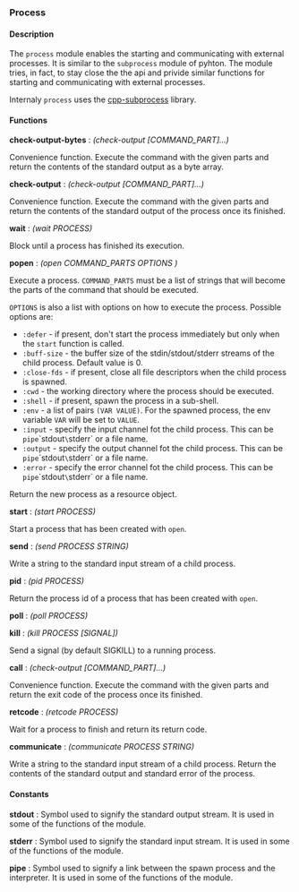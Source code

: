### Process

#### Description

The `process` module enables the starting and communicating with
external processes. It is similar to the `subprocess` module of
pyhton. The module tries, in fact, to stay close the the api and
privide similar functions for starting and communicating with external
processes.

Internaly `process` uses the [cpp-subprocess](https://github.com/arun11299/cpp-subprocess)
library.

#### Functions

**check-output-bytes** : *(check-output [COMMAND_PART]...)*

Convenience function. Execute the command with the given parts and
return the contents of the standard output as a byte array.


**check-output** : *(check-output [COMMAND_PART]...)*

Convenience function. Execute the command with the given parts and
return the contents of the standard output of the process once its
finished.


**wait** : *(wait PROCESS)*

Block until a process has finished its execution.


**popen** : *(open COMMAND_PARTS OPTIONS )*

Execute a process. `COMMAND_PARTS` must be a list of strings that will
become the parts of the command that should be executed.

`OPTIONS` is also a list with options on how to execute the
process. Possible options are:

  * `:defer` - if present, don't start the process immediately but only when the `start` function is called.
  * `:buff-size` - the buffer size of the stdin/stdout/stderr streams of the child process. Default value is 0.
  * `:close-fds` - if present, close all file descriptors when the child process is spawned.
  * `:cwd` - the working directory where the process should be executed.
  * `:shell` - if present, spawn the process in a sub-shell.
  * `:env` - a list of pairs `(VAR VALUE)`. For the spawned process, the env variable `VAR` will be set to `VALUE`.
  * `:input` - specify the input channel fot the child process. This can be `pipe`\`stdout`\`stderr` or a file name.
  * `:output` - specify the output channel fot the child process. This can be `pipe`\`stdout`\`stderr` or a file name.
  * `:error` - specify the error channel fot the child process. This can be `pipe`\`stdout`\`stderr` or a file name.

Return the new process as a resource object.


**start** : *(start PROCESS)*

Start a process that has been created with `open`.


**send** : *(send PROCESS STRING)*

Write a string to the standard input stream of a child process.


**pid** : *(pid PROCESS)*

Return the process id of a process that has been created with `open`.


**poll** : *(poll PROCESS)*



**kill** : *(kill PROCESS [SIGNAL])*

Send a signal (by default SIGKILL) to a running process.


**call** : *(check-output [COMMAND_PART]...)*

Convenience function. Execute the command with the given parts and
return the exit code of the process once its finished.


**retcode** : *(retcode PROCESS)*

Wait for a process to finish and return its return code.


**communicate** : *(communicate PROCESS STRING)*

Write a string to the standard input stream of a child process. Return
the contents of the standard output and standard error of the process.


#### Constants
**stdout** : Symbol used to signify the standard output stream. It is used in some of the functions of the module. 

**stderr** : Symbol used to signify the standard input stream. It is used in some of the functions of the module. 



**pipe** : Symbol used to signify a link between the spawn process and the interpreter. It is used in some of the functions of the module. 

